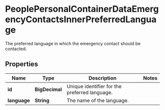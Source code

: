 

# PeoplePersonalContainerDataEmergencyContactsInnerPreferredLanguage

The preferred language in which the emergency contact should be contacted.

## Properties

| Name | Type | Description | Notes |
|------------ | ------------- | ------------- | -------------|
|**id** | **BigDecimal** | Unique identifier for the preferred language. |  |
|**language** | **String** | The name of the language. |  |



